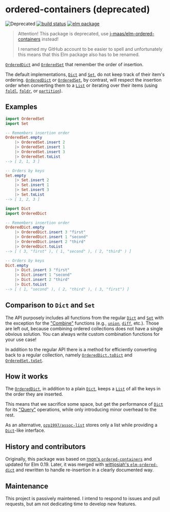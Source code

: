 # ordered-containers (deprecated)

![Deprecated](https://img.shields.io/badge/maintenance-deprecated-red)
[![build status](https://github.com/y0hy0h/ordered-containers/workflows/Build/badge.svg)](https://github.com/Y0hy0h/ordered-containers/actions)
[![elm package](https://img.shields.io/elm-package/v/y0hy0h/ordered-containers.svg)](https://package.elm-lang.org/packages/y0hy0h/ordered-containers/latest/)

> Attention! This package is deprecated, use [j-maas/elm-ordered-containers](https://package.elm-lang.org/packages/j-maas/elm-ordered-containers/latest/) instead!
> 
> I renamed my GitHub account to be easier to spell and unfortunately this means that this Elm package also has to be renamed.

[`OrderedDict`] and [`OrderedSet`] that remember the order of insertion.

The default implementations, [`Dict`] and [`Set`], do not keep track of their item's ordering. [`OrderedDict`] or [`OrderedSet`], by contrast, will respect the insertion order when converting them to a [`List`] or iterating over their items (using [`foldl`][`OrderedDict.foldl`], [`foldr`][`OrderedDict.foldr`], or [`partition`][`OrderedDict.partition`]).

## Examples
```elm
import OrderedSet
import Set

-- Remembers insertion order
OrderedSet.empty
    |> OrderedSet.insert 2
    |> OrderedSet.insert 1
    |> OrderedSet.insert 3
    |> OrderedSet.toList
--> [ 2, 1, 3 ]

-- Orders by keys
Set.empty
    |> Set.insert 2
    |> Set.insert 1
    |> Set.insert 3
    |> Set.toList
--> [ 1, 2, 3 ]
```

```elm
import Dict
import OrderedDict

-- Remembers insertion order
OrderedDict.empty
    |> OrderedDict.insert 3 "first"
    |> OrderedDict.insert 1 "second"
    |> OrderedDict.insert 2 "third"
    |> OrderedDict.toList
--> [ ( 3, "first" ), ( 1, "second" ), ( 2, "third" ) ]

-- Orders by keys
Dict.empty
    |> Dict.insert 3 "first"
    |> Dict.insert 1 "second"
    |> Dict.insert 2 "third"
    |> Dict.toList
--> [ ( 1, "second" ), ( 2, "third" ), ( 3, "first") ]
```

## Comparison to `Dict` and `Set`
The API purposely includes all functions from the regular [`Dict`] and [`Set`] with the exception for the ["Combine"](https://package.elm-lang.org/packages/elm/core/latest/Dict#combine) functions (e.g., [`union`][`Dict.union`], [`diff`][`Dict.diff`], etc.). Those are left out, because combining ordered collections does not have a single obvious solution. You can always write custom combination functions for your use case!

In addition to the regular API there is a method for efficiently converting back to a regular collection, namely [`OrderedDict.toDict`] and [`OrderedSet.toSet`].

## How it works
The [`OrderedDict`], in addition to a plain [`Dict`], keeps a [`List`] of all the keys in the order they are inserted.

This means that we sacrifice some space, but get the performance of [`Dict`] for its ["Query"](https://package.elm-lang.org/packages/y0hy0h/ordered-containers/latest/OrderedDict#query) operations, while only introducing minor overhead to the rest.

As an alternative, [`pzp1997/assoc-list`](https://package.elm-lang.org/packages/pzp1997/assoc-list/latest/) stores only a list while providing a [`Dict`]-like interface.

## History and contributors
Originally, this package was based on [rnon's `ordered-containers`](https://github.com/rnons/ordered-containers) and updated for Elm 0.19. Later, it was merged with [wittjosiah's `elm-ordered-dict`](https://github.com/wittjosiah/elm-ordered-dict) and rewritten to handle re-insertion in a clearly documented way.

[`OrderedDict`]: https://package.elm-lang.org/packages/y0hy0h/ordered-containers/latest/OrderedDict
[`OrderedDict.foldl`]: https://package.elm-lang.org/packages/y0hy0h/ordered-containers/latest/OrderedDict#foldl
[`OrderedDict.foldr`]: https://package.elm-lang.org/packages/y0hy0h/ordered-containers/latest/OrderedDict#foldr
[`OrderedDict.partition`]: https://package.elm-lang.org/packages/y0hy0h/ordered-containers/latest/OrderedDict#partition
[`OrderedDict.toDict`]: https://package.elm-lang.org/packages/y0hy0h/ordered-containers/latest/OrderedDict#toDict
[`OrderedDict.toList`]: https://package.elm-lang.org/packages/y0hy0h/ordered-containers/latest/OrderedDict#toList

[`OrderedSet`]: https://package.elm-lang.org/packages/y0hy0h/ordered-containers/latest/OrderedSet
[`OrderedSet.toSet`]: https://package.elm-lang.org/packages/y0hy0h/ordered-containers/latest/OrderedSet#toSet

[`Dict`]: https://package.elm-lang.org/packages/elm/core/latest/Dict
[`Dict.union`]: https://package.elm-lang.org/packages/elm/core/latest/Dict#union
[`Dict.diff`]: https://package.elm-lang.org/packages/elm/core/latest/Dict#diff
[`Dict.map`]: https://package.elm-lang.org/packages/elm/core/latest/Dict#map
[`Set`]: https://package.elm-lang.org/packages/elm/core/latest/Set
[`List`]: https://package.elm-lang.org/packages/elm/core/latest/List

## Maintenance
This project is passively maintened. I intend to respond to issues and pull requests, but am not dedicating time to develop new features.
